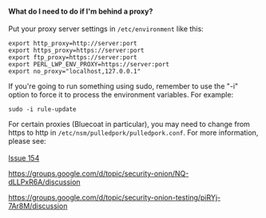 #### What do I need to do if I'm behind a proxy? ####

Put your proxy server settings in `/etc/environment` like this:<br>
```
export http_proxy=http://server:port
export https_proxy=https://server:port
export ftp_proxy=https://server:port
export PERL_LWP_ENV_PROXY=https://server:port
export no_proxy="localhost,127.0.0.1"
```
If you're going to run something using sudo, remember to use the "-i" option to force it to process the environment variables.  For example:<br>
```
sudo -i rule-update
```

For certain proxies (Bluecoat in particular), you may need to change from https to http in `/etc/nsm/pulledpork/pulledpork.conf`.  For more information, please see:<br>
<br>
[Issue 154](https://github.com/Security-Onion-Solutions/security-onion/issues/154)

<a href='https://groups.google.com/d/topic/security-onion/NQ-dLLPxR6A/discussion'>https://groups.google.com/d/topic/security-onion/NQ-dLLPxR6A/discussion</a>

<a href='https://groups.google.com/d/topic/security-onion-testing/piRYj-7Ar8M/discussion'>https://groups.google.com/d/topic/security-onion-testing/piRYj-7Ar8M/discussion</a>